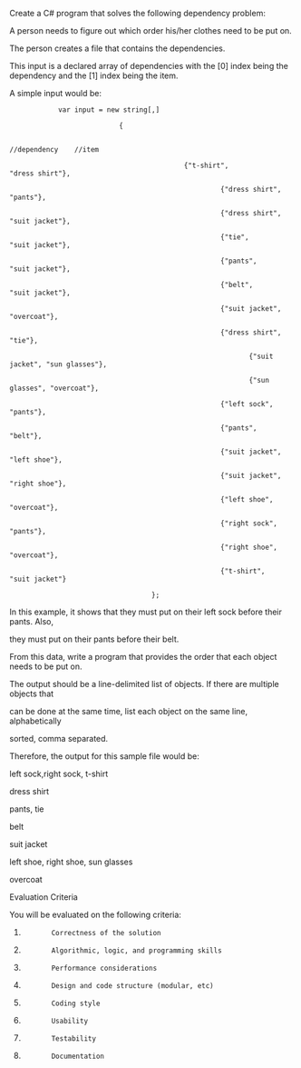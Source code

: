 Create a C# program that solves the following dependency problem:

 

A person needs to figure out which order his/her clothes need to be put on.

The person creates a file that contains the dependencies.

 

This input is a declared array of dependencies with the [0] index being the dependency and the [1] index being the item.

 

A simple input would be:

 

                var input = new string[,]

                               {

                                                                //dependency    //item

                                               {"t-shirt",             "dress shirt"},

                                                        {"dress shirt", "pants"},

                                                        {"dress shirt", "suit jacket"},

                                                        {"tie",                           "suit jacket"},

                                                        {"pants",     "suit jacket"},

                                                        {"belt",         "suit jacket"},

                                                        {"suit jacket", "overcoat"},

                                                        {"dress shirt", "tie"},

                                                               {"suit jacket", "sun glasses"},

                                                               {"sun glasses", "overcoat"},

                                                        {"left sock",                "pants"},

                                                        {"pants",     "belt"},

                                                        {"suit jacket", "left shoe"},

                                                        {"suit jacket", "right shoe"},

                                                        {"left shoe",               "overcoat"},

                                                        {"right sock",             "pants"},

                                                        {"right shoe",            "overcoat"},

                                                        {"t-shirt",    "suit jacket"}

                                       };

 

In this example, it shows that they must put on their left sock before their pants. Also,

they must put on their pants before their belt.

 

From this data, write a program that provides the order that each object needs to be put on.

 

The output should be a line-delimited list of objects. If there are multiple objects that

can be done at the same time, list each object on the same line, alphabetically

sorted, comma separated.

 

Therefore, the output for this sample file would be:

 

left sock,right sock, t-shirt

dress shirt

pants, tie

belt

suit jacket

left shoe, right shoe, sun glasses

overcoat

 

Evaluation Criteria

 

You will be evaluated on the following criteria:

 

1.            Correctness of the solution

2.            Algorithmic, logic, and programming skills

3.            Performance considerations

4.            Design and code structure (modular, etc)

5.            Coding style

6.            Usability

7.            Testability

8.            Documentation